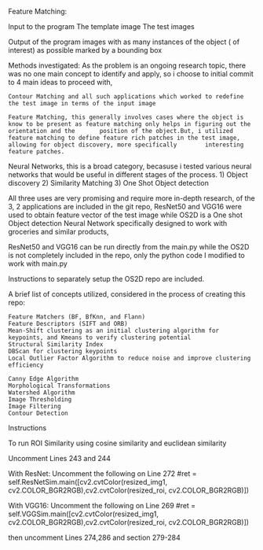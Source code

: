 Feature Matching:

Input to the program
    The template image
    The test images


Output of the program
    images with as many instances of the object ( of interest) as possible marked by a bounding box


Methods investigated:
    As the problem is an ongoing research topic, there was no one main concept to identify and apply,
    so i choose to initial commit to 4 main ideas to proceed with,

    Contour Matching and all such applications which worked to redefine the test image in terms of the input image

    Feature Matching, this generally involves cases where the object is know to be present as feature matching only helps in figuring out the orientation and the       position of the object.But, i utilized feature matching to define feature rich patches in the test image, allowing for object discovery, more specifically        interesting feature patches.

Neural Networks, this is a broad category, becasuse i tested various neural networks that would be useful in different stages of the process.
    1) Object discovery
    2) Similarity Matching
    3) One Shot Object detection

All three uses are very promising and require more in-depth research, of the 3, 2 applications are included in the git repo, ResNet50 and VGG16 were used to obtain feature vector of the test image while OS2D is a One shot Object detection Neural Network specifically  designed to work with groceries and similar products,

ResNet50 and VGG16 can be run directly from the main.py while the OS2D is not completely included in the repo, only the python code I modified to work with main.py

Instructions to separately setup the OS2D repo are included.

A brief list of concepts utilized, considered in the process of creating this repo:

    Feature Matchers (BF, BfKnn, and Flann)
    Feature Descriptors (SIFT and ORB)
    Mean-Shift clustering as an initial clustering algorithm for keypoints, and Kmeans to verify clustering potential
    Structural Similarity Index
    DBScan for clustering keypoints
    Local Outlier Factor Algorithm to reduce noise and improve clustering efficiency 

    Canny Edge Algorithm
    Morphological Transformations
    Watershed Algorithm
    Image Thresholding
    Image Filtering
    Contour Detection


Instructions

To run ROI Similarity using cosine similarity and euclidean similarity

Uncomment Lines 243 and 244

With ResNet:
Uncomment the following on Line 272
#ret = self.ResNetSim.main([cv2.cvtColor(resized_img1, cv2.COLOR_BGR2RGB),cv2.cvtColor(resized_roi, cv2.COLOR_BGR2RGB)])

With VGG16:
Uncomment the following on Line 269
#ret = self.VGGSim.main([cv2.cvtColor(resized_img1, cv2.COLOR_BGR2RGB),cv2.cvtColor(resized_roi, cv2.COLOR_BGR2RGB)])

then uncomment Lines 274,286 and section 279-284
